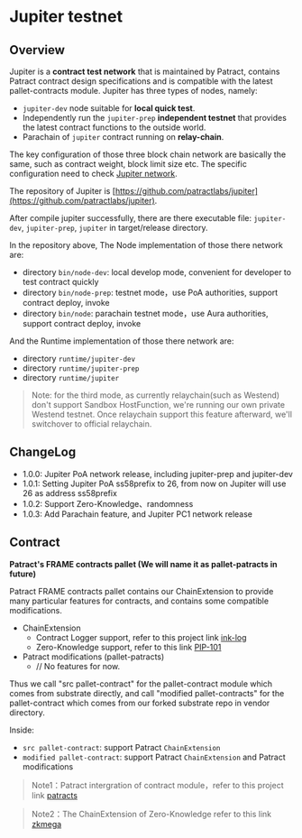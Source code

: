 
# Jupiter testnet

## Overview

Jupiter is a **contract test network** that is maintained by Patract, contains Patract contract design specifications and is compatible with the latest pallet-contracts module. Jupiter has three types of nodes, namely:

- `jupiter-dev` node suitable for **local quick test**.
- Independently run the `jupiter-prep` **independent testnet** that provides the latest contract functions to the outside world.
- Parachain of `jupiter` contract running on **relay-chain**.

The key configuration of those three block chain network are basically the same, such as contract weight, block limit size etc. The specific configuration need to check [Jupiter network](./network.md).

The repository of Jupiter is [https://github.com/patractlabs/jupiter](https://github.com/patractlabs/jupiter).

After compile jupiter successfully, there are there executable file: `jupiter-dev`, `jupiter-prep`, `jupiter` in target/release directory.

In the repository above, The Node implementation of those there network are:

- directory `bin/node-dev`: local develop mode, convenient for developer to test contract quickly
- directory `bin/node-prep`: testnet mode，use PoA authorities, support contract deploy, invoke
- directory `bin/node`: parachain testnet mode，use Aura authorities, support contract deploy, invoke

And the Runtime implementation of those there network are:

- directory `runtime/jupiter-dev`
- directory `runtime/jupiter-prep`
- directory `runtime/jupiter`

> Note: for the third mode, as currently relaychain(such as Westend) don't support Sandbox HostFunction, we're running our own private Westend testnet. Once relaychain support this feature afterward, we'll switchover to official relaychain.

## ChangeLog

- 1.0.0: Jupiter PoA network release, including jupiter-prep and jupiter-dev
- 1.0.1: Setting Jupiter PoA ss58prefix to 26, from now on Jupiter will use 26 as address ss58prefix
- 1.0.2: Support Zero-Knowledge、randomness
- 1.0.3: Add Parachain feature, and Jupiter PC1 network release

## Contract

**Patract's FRAME contracts pallet (We will name it as pallet-patracts in future)**

Patract FRAME contracts pallet contains our ChainExtension to provide many particular features for contracts, and contains some compatible modifications.

- ChainExtension
    - Contract Logger support, refer to this project link [ink-log](https://github.com/patractlabs/ink-log)
    - Zero-Knowledge support, refer to this link [PIP-101](https://github.com/patractlabs/PIPs/blob/main/PIPs/pip-101.md)
- Patract modifications (pallet-patracts)
    - // No features for now.

Thus we call "src pallet-contract" for the pallet-contract module which comes from substrate directly, and call "modified pallet-contracts" for the pallet-contract which comes from our forked substrate repo in vendor directory.

Inside:

- `src pallet-contract`: support Patract `ChainExtension`
- `modified pallet-contract`: support Patract `ChainExtension` and Patract modifications

> Note1：Patract intergration of contract module，refer to this project link [patracts](https://github.com/patractlabs/patracts)

> Note2：The ChainExtension of Zero-Knowledge refer to this link [zkmega](https://docs.patract.io/zkmega/tutorial.html)

